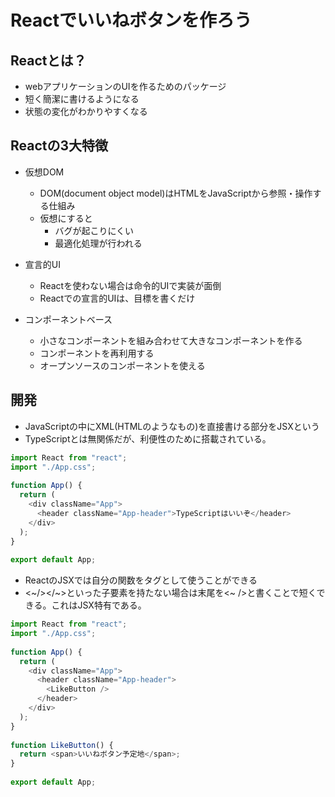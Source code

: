 # Reactでいいねボタンを作ろう

## Reactとは？

- webアプリケーションのUIを作るためのパッケージ
- 短く簡潔に書けるようになる
- 状態の変化がわかりやすくなる

## Reactの3大特徴

- 仮想DOM
    - DOM(document object model)はHTMLをJavaScriptから参照・操作する仕組み
    - 仮想にすると
        - バグが起こりにくい
        - 最適化処理が行われる

- 宣言的UI
    - Reactを使わない場合は命令的UIで実装が面倒
    - Reactでの宣言的UIは、目標を書くだけ

- コンポーネントベース
    - 小さなコンポーネントを組み合わせて大きなコンポーネントを作る
    - コンポーネントを再利用する
    - オープンソースのコンポーネントを使える

## 開発

- JavaScriptの中にXML(HTMLのようなもの)を直接書ける部分をJSXという
- TypeScriptとは無関係だが、利便性のために搭載されている。

```typescript
import React from "react";
import "./App.css";
 
function App() {
  return (
    <div className="App">
      <header className="App-header">TypeScriptはいいぞ</header>
    </div>
  );
}
 
export default App;
```

- ReactのJSXでは自分の関数をタグとして使うことができる
- <~/></~>といった子要素を持たない場合は末尾を<~ />と書くことで短くできる。これはJSX特有である。

```typescript
import React from "react";
import "./App.css";
 
function App() {
  return (
    <div className="App">
      <header className="App-header">
        <LikeButton />
      </header>
    </div>
  );
}
 
function LikeButton() {
  return <span>いいねボタン予定地</span>;
}
 
export default App;
```